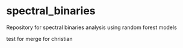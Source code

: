 # spectral_binaries
Repository for spectral binaries analysis using random forest models

test for merge for christian
